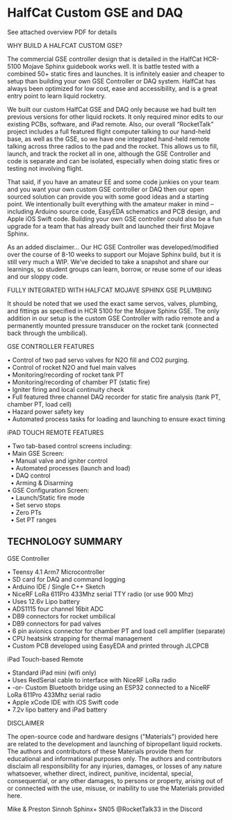 # HalfCat Custom GSE and DAQ


See attached overview PDF for details
  
  
WHY BUILD A HALFCAT CUSTOM GSE?  
  
The commercial GSE controller design that is detailed in the HalfCat HCR-5100 Mojave Sphinx guidebook works well. It is battle tested with a combined 50+ static fires and launches. It is infinitely easier and cheaper to setup than building your own GSE Controller or DAQ system. HalfCat has always been optimized for low cost, ease and accessibility, and is a great entry point to learn liquid rocketry. 
  
We built our custom HalfCat GSE and DAQ only because we had built ten previous versions for other liquid rockets. It only required minor edits to our existing PCBs, software, and iPad remote. Also, our overall “RocketTalk” project includes a full featured flight computer talking to our hand-held base, as well as the GSE, so we have one integrated hand-held remote talking across three radios to the pad and the rocket. This allows us to fill, launch, and track the rocket all in one, although the GSE Controller and code is separate and can be isolated, especially when doing static fires or testing not involving flight.
  
That said, if you have an amateur EE and some code junkies on your team and you want your own custom GSE controller or DAQ then our open sourced solution can provide you with some good ideas and a starting point. We intentionally built everything with the amateur maker in mind – including Arduino source code, EasyEDA schematics and PCB design, and Apple iOS Swift code. Building your own GSE controller could also be a fun upgrade for a team that has already built and launched their first Mojave Sphinx. 
  
As an added disclaimer… Our HC GSE Controller was developed/modified over the course of 8-10 weeks to support our Mojave Sphinx build, but it is still very much a WIP. We’ve decided to take a snapshot and share our learnings, so student groups can learn, borrow, or reuse some of our ideas and our sloppy code. 
  
FULLY INTEGRATED WITH HALFCAT MOJAVE SPHINX GSE PLUMBING  
  
It should be noted that we used the exact same servos, valves, plumbing, and fittings as specified in HCR 5100 for the Mojave Sphinx GSE. The only addition in our setup is the custom GSE Controller with radio remote and a permanently mounted pressure transducer on the rocket tank (connected back through the umbilical). 
  
GSE CONTROLLER FEATURES  
  
• Control of two pad servo valves for N2O fill and CO2 purging.  
• Control of rocket N2O and fuel main valves  
• Monitoring/recording of rocket tank PT  
• Monitoring/recording of chamber PT (static fire)  
• Igniter firing and local continuity check  
• Full featured three channel DAQ recorder for static fire analysis (tank PT, chamber PT, load cell)  
• Hazard power safety key  
• Automated process tasks for loading and launching to ensure exact timing  
  
iPAD TOUCH REMOTE FEATURES  
  
• Two tab-based control screens including:  
• Main GSE Screen:  
&nbsp;&nbsp;• Manual valve and igniter control  
&nbsp;&nbsp;• Automated processes (launch and load)  
&nbsp;&nbsp;• DAQ control  
&nbsp;&nbsp;• Arming & Disarming  
• GSE Configuration Screen:  
&nbsp;&nbsp;• Launch/Static fire mode  
&nbsp;&nbsp;• Set servo stops  
&nbsp;&nbsp;• Zero PTs  
&nbsp;&nbsp;• Set PT ranges  
   
TECHNOLOGY SUMMARY  
-------------------------------  
  
GSE Controller
  
• Teensy 4.1 Arm7 Microcontroller  
• SD card for DAQ and command logging  
• Arduino IDE / Single C++ Sketch  
• NiceRF LoRa 611Pro 433Mhz serial TTY radio (or use 900 Mhz)  
• Uses 12.6v Lipo battery  
• ADS1115 four channel 16bit ADC  
• DB9 connectors for rocket umbilical  
• DB9 connectors for pad valves  
• 6 pin avionics connector for chamber PT and load cell amplifier (separate)  
• CPU heatsink strapping for thermal management  
• Custom PCB developed using EasyEDA and printed through JLCPCB  
  
iPad Touch-based Remote  
  
• Standard iPad mini (wifi only)  
• Uses RedSerial cable to interface with NiceRF LoRa radio  
• -or- Custom Bluetooth bridge using an ESP32 connected to a NiceRF LoRa 611Pro 433Mhz serial radio  
• Apple xCode IDE with iOS Swift code  
• 7.2v lipo battery and iPad battery  


DISCLAIMER

The open-source code and hardware designs ("Materials") provided here are related to the development and launching of bipropellant liquid rockets. The authors and contributors of these Materials provide them for educational and informational purposes only. The authors and contributors disclaim all responsibility for any injuries, damages, or losses of any nature whatsoever, whether direct, indirect, punitive, incidental, special, consequential, or any other damages, to persons or property, arising out of or connected with the use, misuse, or inability to use the Materials provided here.


Mike & Preston
Sinnoh Sphinx+ SN05
@RocketTalk33 in the Discord
